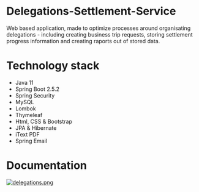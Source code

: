 # Delegations-Settlement-Service
Web based application, made to optimize processes around organisating delegations - including creating business trip requests, storing settlement progress information and creating raports out of stored data.
# Technology stack
- Java 11
- Spring Boot 2.5.2
- Spring Security
- MySQL
- Lombok
- Thymeleaf
- Html, CSS & Bootstrap
- JPA & Hibernate
- iText PDF
- Spring Email
# Documentation
[![delegations.png](https://i.postimg.cc/ydVdRXHs/delegations.png)](https://postimg.cc/hJ5cWmv5)
